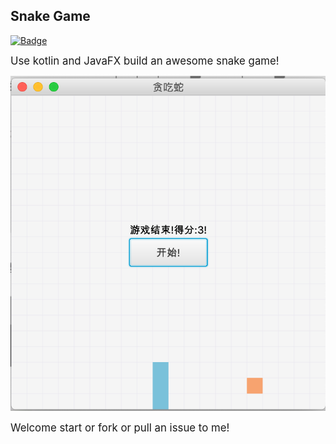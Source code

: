 ## Snake Game

[![Badge](https://img.shields.io/badge/link-996.icu-red.svg)](https://996.icu/#/zh_CN)

<big>Use kotlin and JavaFX build an awesome snake game!  </big>

![snake_image](screenshot/snake.png)

<big>Welcome start or fork or pull an issue to me!</big>
